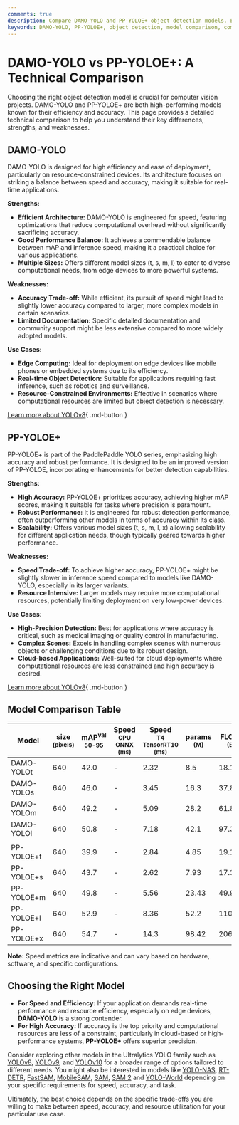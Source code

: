 ```yaml
---
comments: true
description: Compare DAMO-YOLO and PP-YOLOE+ object detection models. Explore performance, accuracy, and suitability for real-time and high-precision use cases.
keywords: DAMO-YOLO, PP-YOLOE+, object detection, model comparison, computer vision, YOLO models, real-time inference, high-accuracy models, edge computing
---
```


# DAMO-YOLO vs PP-YOLOE+: A Technical Comparison

Choosing the right object detection model is crucial for computer vision projects. DAMO-YOLO and PP-YOLOE+ are both high-performing models known for their efficiency and accuracy. This page provides a detailed technical comparison to help you understand their key differences, strengths, and weaknesses.

<script async src="https://cdn.jsdelivr.net/npm/chart.js@3.9.1/dist/chart.min.js"></script>
<script defer src="../../javascript/benchmark.js"></script>

<canvas id="modelComparisonChart" width="1024" height="400" active-models='["DAMO-YOLO", "PP-YOLOE+"]'></canvas>

## DAMO-YOLO

DAMO-YOLO is designed for high efficiency and ease of deployment, particularly on resource-constrained devices. Its architecture focuses on striking a balance between speed and accuracy, making it suitable for real-time applications.

**Strengths:**

- **Efficient Architecture:** DAMO-YOLO is engineered for speed, featuring optimizations that reduce computational overhead without significantly sacrificing accuracy.
- **Good Performance Balance:** It achieves a commendable balance between mAP and inference speed, making it a practical choice for various applications.
- **Multiple Sizes:** Offers different model sizes (t, s, m, l) to cater to diverse computational needs, from edge devices to more powerful systems.

**Weaknesses:**

- **Accuracy Trade-off:** While efficient, its pursuit of speed might lead to slightly lower accuracy compared to larger, more complex models in certain scenarios.
- **Limited Documentation:** Specific detailed documentation and community support might be less extensive compared to more widely adopted models.

**Use Cases:**

- **Edge Computing:** Ideal for deployment on edge devices like mobile phones or embedded systems due to its efficiency.
- **Real-time Object Detection:** Suitable for applications requiring fast inference, such as robotics and surveillance.
- **Resource-Constrained Environments:** Effective in scenarios where computational resources are limited but object detection is necessary.

[Learn more about YOLOv8](https://docs.ultralytics.com/models/yolov8/){ .md-button }

## PP-YOLOE+

PP-YOLOE+ is part of the PaddlePaddle YOLO series, emphasizing high accuracy and robust performance. It is designed to be an improved version of PP-YOLOE, incorporating enhancements for better detection capabilities.

**Strengths:**

- **High Accuracy:** PP-YOLOE+ prioritizes accuracy, achieving higher mAP scores, making it suitable for tasks where precision is paramount.
- **Robust Performance:** It is engineered for robust detection performance, often outperforming other models in terms of accuracy within its class.
- **Scalability:** Offers various model sizes (t, s, m, l, x) allowing scalability for different application needs, though typically geared towards higher performance.

**Weaknesses:**

- **Speed Trade-off:** To achieve higher accuracy, PP-YOLOE+ might be slightly slower in inference speed compared to models like DAMO-YOLO, especially in its larger variants.
- **Resource Intensive:** Larger models may require more computational resources, potentially limiting deployment on very low-power devices.

**Use Cases:**

- **High-Precision Detection:** Best for applications where accuracy is critical, such as medical imaging or quality control in manufacturing.
- **Complex Scenes:** Excels in handling complex scenes with numerous objects or challenging conditions due to its robust design.
- **Cloud-based Applications:** Well-suited for cloud deployments where computational resources are less constrained and high accuracy is desired.

[Learn more about YOLOv8](https://docs.ultralytics.com/models/yolov8/){ .md-button }

## Model Comparison Table

| Model      | size<br><sup>(pixels) | mAP<sup>val<br>50-95 | Speed<br><sup>CPU ONNX<br>(ms) | Speed<br><sup>T4 TensorRT10<br>(ms) | params<br><sup>(M) | FLOPs<br><sup>(B) |
| ---------- | --------------------- | -------------------- | ------------------------------ | ----------------------------------- | ------------------ | ----------------- |
| DAMO-YOLOt | 640                   | 42.0                 | -                              | 2.32                                | 8.5                | 18.1              |
| DAMO-YOLOs | 640                   | 46.0                 | -                              | 3.45                                | 16.3               | 37.8              |
| DAMO-YOLOm | 640                   | 49.2                 | -                              | 5.09                                | 28.2               | 61.8              |
| DAMO-YOLOl | 640                   | 50.8                 | -                              | 7.18                                | 42.1               | 97.3              |
|            |                       |                      |                                |                                     |                    |                   |
| PP-YOLOE+t | 640                   | 39.9                 | -                              | 2.84                                | 4.85               | 19.15             |
| PP-YOLOE+s | 640                   | 43.7                 | -                              | 2.62                                | 7.93               | 17.36             |
| PP-YOLOE+m | 640                   | 49.8                 | -                              | 5.56                                | 23.43              | 49.91             |
| PP-YOLOE+l | 640                   | 52.9                 | -                              | 8.36                                | 52.2               | 110.07            |
| PP-YOLOE+x | 640                   | 54.7                 | -                              | 14.3                                | 98.42              | 206.59            |

**Note:** Speed metrics are indicative and can vary based on hardware, software, and specific configurations.

## Choosing the Right Model

- **For Speed and Efficiency:** If your application demands real-time performance and resource efficiency, especially on edge devices, **DAMO-YOLO** is a strong contender.
- **For High Accuracy:** If accuracy is the top priority and computational resources are less of a constraint, particularly in cloud-based or high-performance systems, **PP-YOLOE+** offers superior precision.

Consider exploring other models in the Ultralytics YOLO family such as [YOLOv8](https://docs.ultralytics.com/models/yolov8/), [YOLOv9](https://docs.ultralytics.com/models/yolov9/), and [YOLOv10](https://docs.ultralytics.com/models/yolov10/) for a broader range of options tailored to different needs. You might also be interested in models like [YOLO-NAS](https://docs.ultralytics.com/models/yolo-nas/), [RT-DETR](https://docs.ultralytics.com/models/rtdetr/), [FastSAM](https://docs.ultralytics.com/models/fast-sam/), [MobileSAM](https://docs.ultralytics.com/models/mobile-sam/), [SAM](https://docs.ultralytics.com/models/sam/), [SAM 2](https://docs.ultralytics.com/models/sam-2/) and [YOLO-World](https://docs.ultralytics.com/models/yolo-world/) depending on your specific requirements for speed, accuracy, and task.

Ultimately, the best choice depends on the specific trade-offs you are willing to make between speed, accuracy, and resource utilization for your particular use case.
